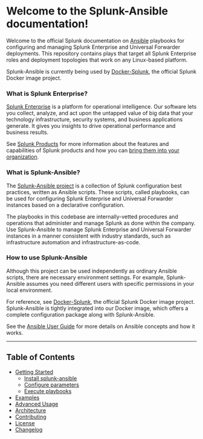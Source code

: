 # Welcome to the Splunk-Ansible documentation!

Welcome to the official Splunk documentation on [Ansible](https://docs.ansible.com/ansible/latest/index.html) playbooks for configuring and managing Splunk Enterprise and Universal Forwarder deployments. This repository contains plays that target all Splunk Enterprise roles and deployment topologies that work on any Linux-based platform.

Splunk-Ansible is currently being used by [Docker-Splunk](https://github.com/splunk/docker-splunk), the official Splunk Docker image project.

### What is Splunk Enterprise?
[Splunk Enterprise](https://www.splunk.com/en_us/software/splunk-enterprise.html) is a platform for operational intelligence. Our software lets you collect, analyze, and act upon the untapped value of big data that your technology infrastructure, security systems, and business applications generate. It gives you insights to drive operational performance and business results.

See [Splunk Products](https://www.splunk.com/en_us/software.html) for more information about the features and capabilities of Splunk products and how you can [bring them into your organization](https://www.splunk.com/en_us/enterprise-data-platform.html).

### What is Splunk-Ansible?
The [Splunk-Ansible project](https://github.com/splunk/splunk-ansible) is a collection of Splunk configuration best practices, written as Ansible scripts. These scripts, called playbooks, can be used for configuring Splunk Enterprise and Universal Forwarder instances based on a declarative configuration.

The playbooks in this codebase are internally-vetted procedures and operations that administer and manage Splunk as done within the company. Use Splunk-Ansible to manage Splunk Enterprise and Universal Forwarder instances in a manner consistent with industry standards, such as infrastructure automation and infrastructure-as-code.

### How to use Splunk-Ansible
Although this project can be used independently as ordinary Ansible scripts, there are necessary environment settings. For example, Splunk-Ansible assumes you need different users with specific permissions in your local environment.

For reference, see [Docker-Splunk](https://github.com/splunk/docker-splunk), the official Splunk Docker image project. Splunk-Ansible is tightly integrated into our Docker image, which offers a complete configuration package along with Splunk-Ansible.

See the [Ansible User Guide](https://docs.ansible.com/ansible/latest/user_guide/index.html) for more details on Ansible concepts and how it works.

----

## Table of Contents

* [Getting Started](SETUP.md)
    * [Install splunk-ansible](SETUP.md#install-splunk-ansible)
    * [Configure parameters](SETUP.md#configure-parameters)
    * [Execute playbooks](SETUP.md#execute-playbooks)
* [Examples](EXAMPLES.md)
* [Advanced Usage](ADVANCED.md)
* [Architecture](ARCHITECTURE.md)
* [Contributing](CONTRIBUTING.md)
* [License](LICENSE.md)
* [Changelog](CHANGELOG.md)
